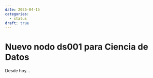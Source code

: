 ```yaml
---
date: 2025-04-15
categories:
  - status
draft: true
---
```


# Nuevo nodo ds001 para Ciencia de Datos

<!-- more -->

Desde hoy...